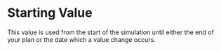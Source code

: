 # Starting Value

This value is used from the start of the simulation until either the 
end of your plan or the date which a value change occurs.